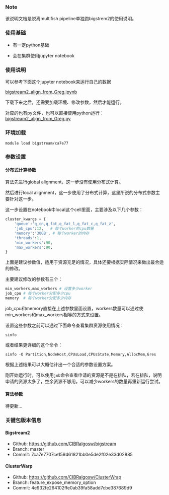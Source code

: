 ### Note

该说明文档是脱离multifish pipeline单独跑bigstrem2的使用说明。

### 使用基础

* 有一定python基础

* 会在集群使用jupyter notebook

### 使用说明

可以参考下面这个jupyter notebook来运行自己的数据

[bigstream2_align_from_Greg.ipynb](https://github.com/CIBRalgosw/Cluster_User_Manual/blob/cv/bigstream/bigstream2_align_from_Greg.ipynb)

下载下来之后，还需要加载环境、修改参数，然后才能运行。

对应的也有py文件，也可以直接使用python运行：[bigstream2_align_from_Greg.py](https://github.com/CIBRalgosw/Cluster_User_Manual/blob/cv/bigstream/bigstream2_align_from_Greg.py)

### 环境加载

```commandline
module load bigstream/ca7e77
```
### 参数设置

#### 分布式计算参数 

算法先进行global alignment，这一步没有使用分布式计算。

然后进行local alignment，这一步使用了分布式计算，这里所说的分布式参数主要针对这一步。

这一步设置在notebook中local这个cell里面，主要涉及以下几个参数：

```python
cluster_kwargs = {
    'queue':'q_cn,q_fat,q_fat_l,q_fat_c,q_fat_z',
    'job_cpu':12,   # 每个worker的cpu数量
    'memory':'30GB', # 每个worker的内存
    'threads':1,   
    'min_workers':90,   
    'max_workers':90,   
}
```

上面是建议参数值，适用于资源充足的情况，具体还要根据实际情况来做出最合适的修改。

主要建议修改的参数有三个：
```python
min_workers,max_workers # 设置多少worker
job_cpu # 每个worker分配多少cpu
memory  # 每个worker分配多少内存
```
job_cpu和memory直接在上述参数里面设置，workers数量可以通过使min_workers和max_workers相等的方式来设置。

设置这些参数之前可以通过下面命令查看集群资源使用情况：
```commandline
sinfo
```
或者结果更详细的这个命令：
```commandline
sinfo -O Partition,NodeHost,CPUsLoad,CPUsState,Memory,AllocMem,Gres
```
根据上述结果可以大概估计出一个合适的参数设置方案。

刚开始运行时，可以使用```job```命令查看申请的资源是不是在排队，若在排队，说明申请的资源太多了，空余资源不够用，可以减少workers的数量再重新运行尝试。

#### 算法参数

待更新...

### 关键包版本信息

#### Bigstream2
* Github: https://github.com/CIBRalgosw/bigstream
* Branch: master
* Commit: 7ca7e7707ce159461821bb0e5de2f02e33d02885
#### ClusterWarp
* Github: https://github.com/CIBRalgosw/ClusterWrap
* Branch: feature_expose_memory_option
* Commit: 4e932fe264102ffe0ab39fa58add7cbe387689d9